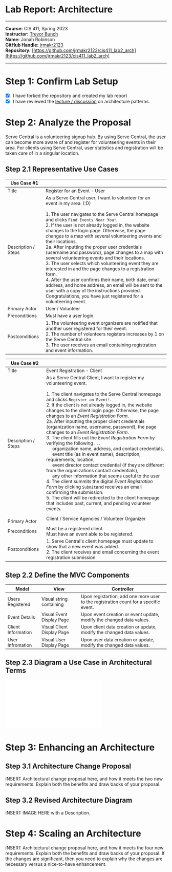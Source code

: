 # Lab Report: Architecture

---

**Course:** CIS 411, Spring 2023  
**Instructor:** [Trevor Bunch](https://github.com/trevordbunch)  
**Name:** Jonah Robinson  
**GitHub Handle:** [jrmakr2123](https://github.com/jrmakr2123)  
**Repository:** [https://github.com/jrmakr2123/cis411_lab2_arch](https://github.com/jrmakr2123/cis411_lab2_arch)  

<!-- **Collaborators:** someone else -->

---

# Step 1: Confirm Lab Setup

- [X] I have forked the repository and created my lab report
- [X] I have reviewed the [lecture / discussion](../assets/04p1_SolutionArchitectures.pdf) on architecture patterns.

<!-- - [x] If I'm collaborating on this project, I have included their handles on the report and confirm that my report is informed, but not copied from my collaborators. -->

# Step 2: Analyze the Proposal

Serve Central is a volunteering signup hub. By using Serve Central, the user can become more aware of and register for volunteering events in their area. For clients using Serve Central, user statistics and registration will be taken care of in a singular location.

## Step 2.1 Representative Use Cases

| Use Case #1         | |
| ------------------- | ---------------------------- |
| Title               | Register for an Event - User |
| Description / Steps | As a Serve Central user, I want to volunteer for an event in my area. (:D)<br /><br />1. The user navigates to the Serve Central homepage and clicks ``Find Events Near You!``.<br />2. If the user is not already logged in, the website changes to the login page. Otherwise, the page changes to a map with several volunteering events and their locations.<br />2a. After inputting the proper user credentials (username and password), page changes to a map with several volunteering events and their locations. <br />3. The user selects which volunteering event they are interested in and the page changes to a registration form.<br />4. After the user confirms their name, birth date, email address, and home address, an email will be sent to the user with a copy of the instructions provided.<br />Congratulations, you have just registered for a volunteering event. |
| Primary Actor       | User / Volunteer |
| Preconditions       | Must have a user login. |
| Postconditions      | 1. The volunteering event organizers are notified that another user registered for their event.<br />2. The number of volunteers registers increases by 1 on the Serve Central site.<br />3. The user receives an email containing registration and event information. |

| Use Case #2         |                              |
| ------------------- | ----------------------------|
| Title               | Event Registration - Client|
| Description / Steps | As a Serve Central Client, I want to register my volunteering event.<br /><br />1. The client navigates to the Serve Central homepage and clicks ``Register an Event!``.<br />2. If the client is not already logged in, the website changes to the client login page. Otherwise, the page changes to an *Event Registration Form*.<br />2a. After inputting the proper client credentials (organization name, username, password), the page changes to an *Event Registration Form*.<br />3. The client fills out the *Event Registration Form* by verifying the following . . .<br />     organization name, address, and contact credentials,<br />     event title (as in event name), description, requirements, location,<br />     event director contact credential (if they are different from the organizations contact credentials),  <br />     any other information that seems useful to the user<br />4. The client summits the digital *Event Registration Form* by clicking ``Submit``and receives an email confirming the submission.<br />5. The client will be redirected to the client homepage that includes past, current, and pending volunteer events. |
| <br />Primary Actor | Client / Service Agencies / Volunteer Organizer |
| Preconditions       | Must be a registered client.<br />Must have an event able to be registered. |
| Postconditions      | 1. Serve Central's client homepage must update to show that a new event was added.<br />2. The client receives and email concerning the event registration submission |

## Step 2.2 Define the MVC Components

| Model              | View                       | Controller                                                                           |
| ------------------ | -------------------------- | ------------------------------------------------------------------------------------ |
| Users Registered   | Visual string containing   | Upon registartion, add one more user to the registration count for a specific event. |
| Event Details      | Visual Event Display Page  | Upon event creation or event update, modify the changed data values.                 |
| Client Information | Visual Client Display Page | Upon client data creation or update, modify the changed data values.                 |
| User Infromation   | Visual User Display Page   | Upon user data creation or update, modify the changed data values.                  |

## Step 2.3 Diagram a Use Case in Architectural Terms

![User Registration, Use Case #1](../assets/User%20Registration%20Form%20Dia.pdf)

# Step 3: Enhancing an Architecture

## Step 3.1 Architecture Change Proposal

INSERT Architectural change proposal here, and how it meets the two new requirements.  Explain both the benefits and draw backs of your proposal.

## Step 3.2 Revised Architecture Diagram

INSERT IMAGE HERE with a Description.

# Step 4: Scaling an Architecture

INSERT Architectural change proposal here, and how it meets the four new requirements.  Explain both the benefits and draw backs of your proposal.  If the changes are significant, then you need to explain why the changes are necessary versus a nice-to-have enhancement.

<!-- # Extra Credit

If you opt to do extra credit, then include it here. -->
